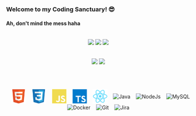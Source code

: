 <h3>Welcome to my Coding Sanctuary! 😎</h3>
<h4>Ah, don't mind the mess haha</h4>
<div align="center" style="display: inline_block"><br>
<a href="https://www.linkedin.com/in/guilhermelopespereira"><img src="https://img.shields.io/badge/LinkedIn-0077B5?style=for-the-badge&logo=linkedin&logoColor=white"></a>
<a href="mailto:gui-lopespereira@hotmail.com"><img src="https://img.shields.io/badge/Microsoft_Outlook-0078D4?style=for-the-badge&logo=microsoft-outlook&logoColor=white"></a>
<a href="https://instagram.com/ogui.lopes"><img src="https://img.shields.io/badge/Instagram-E4405F?style=for-the-badge&logo=instagram&logoColor=white"></a>
</div>
<br>
<br>
<div align="center" style="display: inline_block">
<img height="190em" src="https://github-readme-stats.vercel.app/api?username=guilopprera&show_icons=true&theme=github_dark&hide_border=true&locale=en"/>
<img height="190em" src="https://github-readme-stats.vercel.app/api/top-langs/?username=guilopprera&layout=compact&theme=github_dark&hide_border=true&locale=en"/>
</div>
<br>
<br>
<div style="display: inline_block"><br>
<p align="center">
&nbsp;&nbsp;
<img align="center" alt="HTML" 
     ="40" width="40" src="https://raw.githubusercontent.com/devicons/devicon/master/icons/html5/html5-original.svg">
&nbsp;&nbsp;
<img align="center" alt="CSS" height="40" width="40" src="https://raw.githubusercontent.com/devicons/devicon/master/icons/css3/css3-original.svg">
&nbsp;&nbsp;
<img align="center" alt="Js" height="40" width="40" src="https://raw.githubusercontent.com/devicons/devicon/master/icons/javascript/javascript-plain.svg">
&nbsp;&nbsp;
<img align="center" alt="Ts" height="40" width="40" src="https://raw.githubusercontent.com/devicons/devicon/master/icons/typescript/typescript-plain.svg">
&nbsp;&nbsp;
<img align="center" alt="React" height="40" width="40" src="https://raw.githubusercontent.com/devicons/devicon/master/icons/react/react-original.svg">
&nbsp;&nbsp;
<img align="center" alt="Java" height="40" width="40" src="https://cdn.jsdelivr.net/gh/devicons/devicon/icons/java/java-plain.svg">
&nbsp;&nbsp;
<img align="center" alt="NodeJs" height="40" width="40" src="https://cdn.jsdelivr.net/gh/devicons/devicon/icons/nodejs/nodejs-plain.svg">
&nbsp;&nbsp;
<img align="center" alt="MySQL" height="40" width="40" src="https://cdn.jsdelivr.net/gh/devicons/devicon/icons/mysql/mysql-original.svg">
&nbsp;&nbsp;
<img align="center" alt="Docker" height="40" width="40" src="https://cdn.jsdelivr.net/gh/devicons/devicon/icons/docker/docker-plain.svg">
&nbsp;&nbsp;
<img align="center" alt="Git" height="40" width="40" src="https://cdn.jsdelivr.net/gh/devicons/devicon/icons/git/git-plain.svg">
&nbsp;&nbsp;
<img align="center" alt="Jira" height="40" width="40" src="https://cdn.jsdelivr.net/gh/devicons/devicon/icons/jira/jira-original.svg">
&nbsp;&nbsp;
</p>
</div>
<br>
<br>
